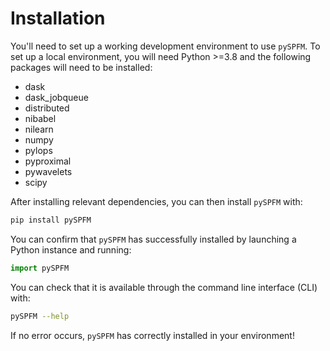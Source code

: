 # Installation

You'll need to set up a working development environment to use `pySPFM`.
To set up a local environment, you will need Python >=3.8 and the following
packages will need to be installed:

- dask
- dask_jobqueue
- distributed
- nibabel
- nilearn
- numpy
- pylops
- pyproximal
- pywavelets
- scipy

After installing relevant dependencies, you can then install `pySPFM` with:

```bash
pip install pySPFM
```

You can confirm that `pySPFM` has successfully installed by launching a Python instance and running:

```python
import pySPFM
```

You can check that it is available through the command line interface (CLI) with:

```bash
pySPFM --help
```

If no error occurs, `pySPFM` has correctly installed in your environment!
